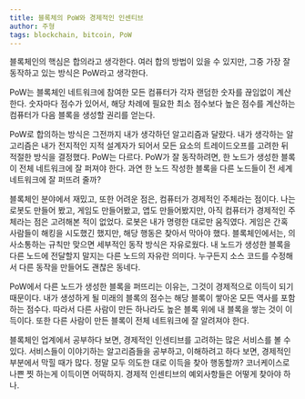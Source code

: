 ```yaml
---
title: 블록체의 PoW와 경제적인 인센티브
author: 주형
tags: blockchain, bitcoin, PoW
---
```


블록체인의 핵심은 합의라고 생각한다. 여러 합의 방법이 있을 수 있지만, 그중 가장 잘 동작하고 있는 방식은 PoW라고 생각한다.

PoW는 블록체인 네트워크에 참여한 모든 컴퓨터가 각자 랜덤한 숫자를 끊임없이 계산한다. 숫자마다 점수가 있어서, 해당 차례에 필요한 최소 점수보다 높은 점수를 계산하는 컴퓨터가 다음 블록을 생성할 권리를 얻는다.

PoW로 합의하는 방식은 그전까지 내가 생각하던 알고리즘과 달랐다. 내가 생각하는 알고리즘은 내가 전지적인 지적 설계자가 되어서 모든 요소의 트레이드오프를 고려한 뒤 적절한 방식을 결정했다. PoW는 다르다. PoW가 잘 동작하려면, 한 노드가 생성한 블록이 전체 네트워크에 잘 퍼져야 한다. 과연 한 노드 작성한 블록을 다른 노드들이 전 세계 네트워크에 잘 퍼뜨려 줄까?

블록체인 분야에서 재밌고, 또한 어려운 점은, 컴퓨터가 경제적인 주체라는 점이다. 나는 로봇도 만들어 봤고, 게임도 만들어봤고, 앱도 만들어봤지만, 아직 컴퓨터가 경제적인 주체라는 점은 고려해본 적이 없었다. 로봇은 내가 명령한 대로만 움직였다. 게임은 간혹 사람들이 해킹을 시도했긴 했지만, 해당 행동은 찾아서 막아야 했다. 블록체인에서는, 의사소통하는 규칙만 맞으면 세부적인 동작 방식은 자유로웠다. 내 노드가 생성한 블록을 다른 노드에 전달할지 말지는 다른 노드의 자유란 의미다. 누구든지 소스 코드를 수정해서 다른 동작을 만들어도 괜찮은 동네다.

PoW에서 다른 노드가 생성한 블록을 퍼뜨리는 이유는, 그것이 경제적으로 이득이 되기 때문이다. 내가 생성하게 될 미래의 블록의 점수는 해당 블록이 쌓아온 모든 역사를 포함하는 점수다.
따라서 다른 사람이 만든 하나라도 높은 블록 위에 내 블록을 쌓는 것이 이득이다. 또한 다른 사람이 만든 블록이 전체 네트워크에 잘 알려져야 한다.

블록체인 업계에서 공부하다 보면, 경제적인 인센티브를 고려하는 많은 서비스를 볼 수 있다. 서비스들이 이야기하는 알고리즘들을 공부하고, 이해하려고 하다 보면, 경제적인 부분에서 막힐 때가 많다. 정말 모두 의도한 대로 이득을 찾아 행동할까? 코너케이스로 나쁜 찟 하는게 이득이면 어떡하지. 경제적 인센티브의 예외사항들은 어떻게 찾아야 하나.



